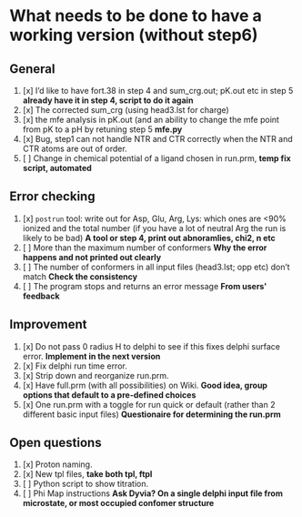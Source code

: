 # What needs to be done to have a working version (without step6)

## General
 1. [x] I’d like to have fort.38 in step 4 and sum_crg.out; pK.out etc in step 5 **already have it in step 4, script to do it again**
 2. [x] The corrected sum_crg (using head3.lst for charge)
 3. [x] the mfe analysis in pK.out (and an ability to change the mfe point from pK to a pH by retuning step 5 **mfe.py**
 4. [x] Bug, step1 can not handle NTR and CTR correctly when the NTR and CTR atoms are out of order.
 5. [ ] Change in chemical potential of a ligand chosen in run.prm, **temp fix script, automated**

## Error checking
 1. [x] `postrun` tool: write out for Asp, Glu, Arg, Lys: which ones are <90% ionized and the total number (if you have a lot of neutral Arg the run is likely to be bad) **A tool or step 4, print out abnoramlies, chi2, n etc**
 2. [ ] More than the maximum number of conformers **Why the error happens and not printed out clearly**
 3. [ ] The number of conformers in all input files (head3.lst; opp etc) don’t match **Check the consistency**
 4. [ ] The program stops and returns an error message **From users' feedback**

## Improvement
 1. [x] Do not pass 0 radius H to delphi to see if this fixes delphi surface error. **Implement in the next version**
 2. [x] Fix delphi run time error.
 3. [x] Strip down and reorganize run.prm.
 4. [x] Have full.prm (with all possibilities) on Wiki. **Good idea, group options that default to a pre-defined choices**
 5. [x] One run.prm with a toggle for run quick or default (rather than 2 different basic input files) **Questionaire for determining the run.prm**

## Open questions
 1. [x] Proton naming.
 2. [x] New tpl files, **take both tpl, ftpl**
 3. [ ] Python script to show titration.
 4. [ ] Phi Map instructions **Ask Dyvia? On a single delphi input file from microstate, or most occupied confomer structure**

